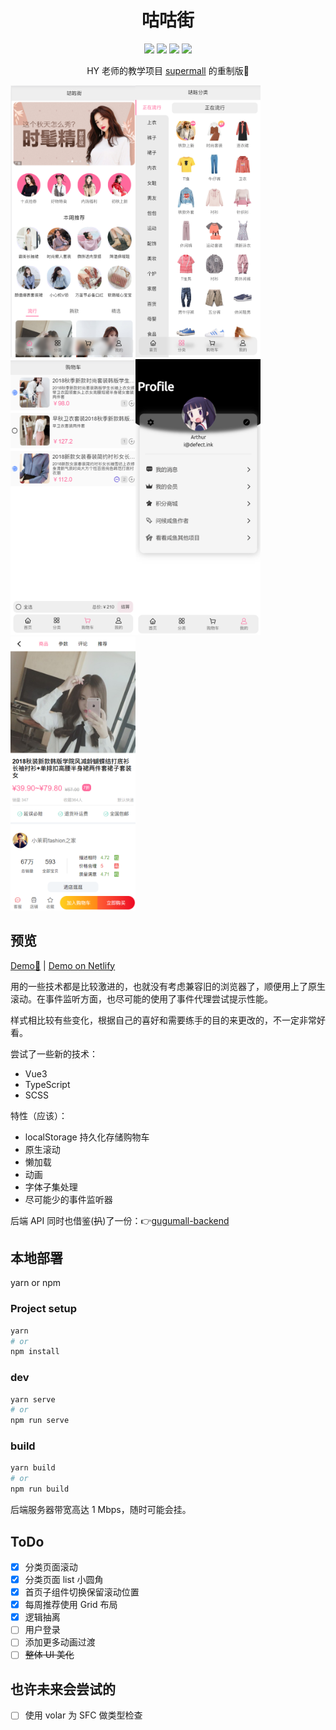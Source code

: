 <h1 style="text-align: center;">咕咕街</h1>

<div style="text-align: center;">
  <img src="https://img.shields.io/github/license/defectingcat/gugu-mall?style=flat-square"/>
  <img src="https://img.shields.io/github/languages/code-size/defectingcat/gugu-mall?style=flat-square"/>
  <img src="https://img.shields.io/github/package-json/dependency-version/defectingcat/gugu-mall/vue?style=flat-square"/>
  <img src="https://img.shields.io/github/package-json/dependency-version/defectingcat/gugu-mall/vant?style=flat-square"/>
</div>

<p style="text-align: center;">HY 老师的教学项目 <a href="https://github.com/coderwhy/supermall">supermall</a> 的重制版🎨</p>

<div>
    <img src="./source/screenshot/1.png" width="200"/><img src="./source/screenshot/2.png" width="200"/><img src="./source/screenshot/3.png" width="200"/><img src="./source/screenshot/4.png" width="200"/><img src="./source/screenshot/5.png" width="200"/>
</div>

## 预览

[Demo🎃](https://demo.defectink.com/gugu/) | [Demo on Netlify](https://rua.plus/gugu/)

用的一些技术都是比较激进的，也就没有考虑兼容旧的浏览器了，顺便用上了原生滚动。在事件监听方面，也尽可能的使用了事件代理尝试提示性能。

样式相比较有些变化，根据自己的喜好和需要练手的目的来更改的，不一定非常好看。

尝试了一些新的技术：

* Vue3
* TypeScript
* SCSS

特性（应该）：

* localStorage 持久化存储购物车
* 原生滚动
* 懒加载
* 动画
* 字体子集处理
* 尽可能少的事件监听器

后端 API 同时也借鉴(~~扒~~)了一份：👉[gugumall-backend](https://github.com/DefectingCat/gugumall-backend)

## 本地部署

yarn or npm

### Project setup

```bash
yarn 
# or
npm install
```

### dev

```bash
yarn serve
# or 
npm run serve
```

### build

```bash
yarn build
# or 
npm run build
```

后端服务器带宽高达 1 Mbps，随时可能会挂。


## ToDo

- [x] 分类页面滚动
- [x] 分类页面 list 小圆角
- [x] 首页子组件切换保留滚动位置
- [x] 每周推荐使用 Grid 布局
- [x] 逻辑抽离
- [ ] 用户登录
- [ ] 添加更多动画过渡
- [ ] ~~整体 UI 美化~~

## 也许未来会尝试的

- [ ] 使用 volar 为 SFC 做类型检查